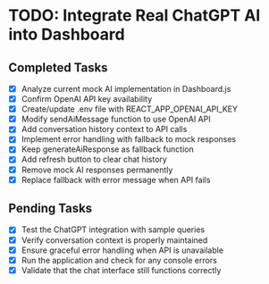 # TODO: Integrate Real ChatGPT AI into Dashboard

## Completed Tasks
- [x] Analyze current mock AI implementation in Dashboard.js
- [x] Confirm OpenAI API key availability
- [x] Create/update .env file with REACT_APP_OPENAI_API_KEY
- [x] Modify sendAiMessage function to use OpenAI API
- [x] Add conversation history context to API calls
- [x] Implement error handling with fallback to mock responses
- [x] Keep generateAiResponse as fallback function
- [x] Add refresh button to clear chat history
- [x] Remove mock AI responses permanently
- [x] Replace fallback with error message when API fails

## Pending Tasks
- [x] Test the ChatGPT integration with sample queries
- [x] Verify conversation context is properly maintained
- [x] Ensure graceful error handling when API is unavailable
- [x] Run the application and check for any console errors
- [x] Validate that the chat interface still functions correctly

